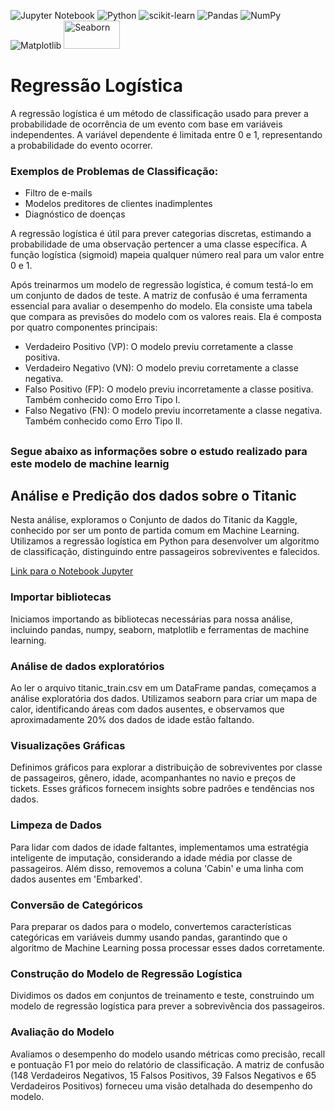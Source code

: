 ![Jupyter Notebook](https://img.shields.io/badge/jupyter-%23FA0F00.svg?style=for-the-badge&logo=jupyter&logoColor=white)
![Python](https://img.shields.io/badge/python-3670A0?style=for-the-badge&logo=python&logoColor=ffdd54)
![scikit-learn](https://img.shields.io/badge/scikit--learn-%23F7931E.svg?style=for-the-badge&logo=scikit-learn&logoColor=white)
![Pandas](https://img.shields.io/badge/pandas-%23150458.svg?style=for-the-badge&logo=pandas&logoColor=white)
![NumPy](https://img.shields.io/badge/numpy-%23013243.svg?style=for-the-badge&logo=numpy&logoColor=white)
![Matplotlib](https://img.shields.io/badge/Matplotlib-%23ffffff.svg?style=for-the-badge&logo=Matplotlib&logoColor=black)
<img src="https://seaborn.pydata.org/_static/logo-wide-lightbg.svg" alt="Seaborn" width="90" height="45">

<html>
<body>

  <h1>Regressão Logística</h1>
  
  <p>A regressão logística é um método de classificação usado para prever a probabilidade de ocorrência de um evento com base em variáveis independentes. A variável dependente é limitada entre 0 e 1, representando a probabilidade do evento ocorrer.</p>
  
  <h3>Exemplos de Problemas de Classificação:</h3>
  <ul>
    <li>Filtro de e-mails </li>
    <li>Modelos preditores de clientes inadimplentes</li>
    <li>Diagnóstico de doenças</li>
  </ul>
  
  <p>A regressão logística é útil para prever categorias discretas, estimando a probabilidade de uma observação pertencer a uma classe específica. A função logística (sigmoid) mapeia qualquer número real para um valor entre 0 e 1.</p>

  <p>Após treinarmos um modelo de regressão logística, é comum testá-lo em um conjunto de dados de teste. A matriz de confusão é uma ferramenta essencial para avaliar o desempenho do modelo. Ela consiste uma tabela que compara as previsões do modelo com os valores reais. Ela é composta por quatro componentes principais:</p>
    <ul>
    <li>Verdadeiro Positivo (VP): O modelo previu corretamente a classe positiva.</li>
    <li>Verdadeiro Negativo (VN): O modelo previu corretamente a classe negativa.</li>
    <li>Falso Positivo (FP): O modelo previu incorretamente a classe positiva. Também conhecido como Erro Tipo I.</li>
    <li>Falso Negativo (FN): O modelo previu incorretamente a classe negativa. Também conhecido como Erro Tipo II.</li>
  </ul>
  <h2> </h2>
<h3>Segue abaixo as informações sobre o estudo realizado para este modelo de machine learnig</h3>
  <h2>Análise e Predição dos dados sobre o Titanic</h2>
  
  <p>Nesta análise, exploramos o Conjunto de dados do Titanic da Kaggle, conhecido por ser um ponto de partida comum em Machine Learning. Utilizamos a regressão logística em Python para desenvolver um algoritmo de classificação, distinguindo entre passageiros sobreviventes e falecidos.</p>

[Link para o Notebook Jupyter](https://github.com/diegosamarone/estudos_machine_learning/blob/main/Regress%C3%A3o%20Log%C3%ADstica/Regress%C3%A3o%20log%C3%ADstica%20com%20Python.ipynb)
  
  <h3>Importar bibliotecas</h3>
  <p>Iniciamos importando as bibliotecas necessárias para nossa análise, incluindo pandas, numpy, seaborn, matplotlib e ferramentas de machine learning.</p>

  <h3>Análise de dados exploratórios</h3>
  <p>Ao ler o arquivo titanic_train.csv em um DataFrame pandas, começamos a análise exploratória dos dados. Utilizamos seaborn para criar um mapa de calor, identificando áreas com dados ausentes, e observamos que aproximadamente 20% dos dados de idade estão faltando.</p>

  <h3>Visualizações Gráficas</h3>
  <p>Definimos gráficos para explorar a distribuição de sobreviventes por classe de passageiros, gênero, idade, acompanhantes no navio e preços de tickets. Esses gráficos fornecem insights sobre padrões e tendências nos dados.</p>

 

  <h3>Limpeza de Dados</h3>
  <p>Para lidar com dados de idade faltantes, implementamos uma estratégia inteligente de imputação, considerando a idade média por classe de passageiros. Além disso, removemos a coluna 'Cabin' e uma linha com dados ausentes em 'Embarked'.</p>

  <h3>Conversão de Categóricos</h3>
  <p>Para preparar os dados para o modelo, convertemos características categóricas em variáveis dummy usando pandas, garantindo que o algoritmo de Machine Learning possa processar esses dados corretamente.</p>

  <h3>Construção do Modelo de Regressão Logística</h3>
  <p>Dividimos os dados em conjuntos de treinamento e teste, construindo um modelo de regressão logística para prever a sobrevivência dos passageiros.</p>

  <h3>Avaliação do Modelo</h3>
  <p>Avaliamos o desempenho do modelo usando métricas como precisão, recall e pontuação F1 por meio do relatório de classificação. A matriz de confusão (148 Verdadeiros Negativos, 15 Falsos Positivos, 39 Falsos Negativos e 65 Verdadeiros Positivos) forneceu uma visão detalhada do desempenho do modelo.</p>



</body>
</html>
